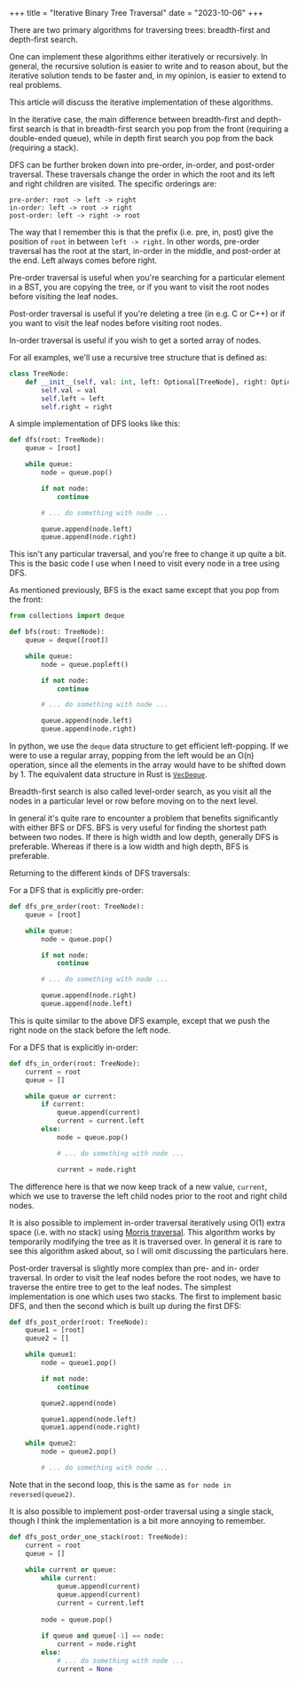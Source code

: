 +++
title = "Iterative Binary Tree Traversal"
date = "2023-10-06"
+++

There are two primary algorithms for traversing trees: breadth-first and depth-first search. 

One can implement these algorithms either iteratively or recursively. In general, the recursive solution is easier to write and to reason about, but the iterative solution tends to be faster and, in my opinion, is easier to extend to real problems.

This article will discuss the iterative implementation of these algorithms.

In the iterative case, the main difference between breadth-first and depth-first search is that in breadth-first search you pop from the front (requiring a double-ended queue), while in depth first search you pop from the back (requiring a stack).

DFS can be further broken down into pre-order, in-order, and post-order traversal. These traversals change the order in which the root and its left and right children are visited. The specific orderings are:

```
pre-order: root -> left -> right
in-order: left -> root -> right
post-order: left -> right -> root
```

The way that I remember this is that the prefix (i.e. pre, in, post) give the position of `root` in between `left -> right`. In other words, pre-order traversal has the root at the start, in-order in the middle, and post-order at the end. Left always comes before right.

Pre-order traversal is useful when you're searching for a particular element in a BST, you are copying the tree, or if you want to visit the root nodes before visiting the leaf nodes.

Post-order traversal is useful if you're deleting a tree (in e.g. C or C++) or if you want to visit the leaf nodes before visiting root nodes.

In-order traversal is useful if you wish to get a sorted array of nodes.

For all examples, we'll use a recursive tree structure that is defined as:

```python
class TreeNode:
    def __init__(self, val: int, left: Optional[TreeNode], right: Optional[TreeNode]):
        self.val = val
        self.left = left
        self.right = right
```

A simple implementation of DFS looks like this:

```python
def dfs(root: TreeNode):
    queue = [root]

    while queue:
        node = queue.pop()

        if not node:
            continue

        # ... do something with node ...

        queue.append(node.left)
        queue.append(node.right)
```

This isn't any particular traversal, and you're free to change it up quite a bit. This is the basic code I use when I need to visit every node in a tree using DFS.

As mentioned previously, BFS is the exact same except that you pop from the front:

```python
from collections import deque

def bfs(root: TreeNode):
    queue = deque([root])

    while queue:
        node = queue.popleft()

        if not node:
            continue

        # ... do something with node ...

        queue.append(node.left)
        queue.append(node.right)
```

In python, we use the `deque` data structure to get efficient left-popping. If we were to use a regular array, popping from the left would be an O(n) operation, since all the elements in the array would have to be shifted down by 1. The equivalent data structure in Rust is [`VecDeque`](https://doc.rust-lang.org/std/collections/struct.VecDeque.html).

Breadth-first search is also called level-order search, as you visit all the nodes in a particular level or row before moving on to the next level. 

In general it's quite rare to encounter a problem that benefits significantly with either BFS or DFS. BFS is very useful for finding the shortest path between two nodes. If there is high width and low depth, generally DFS is preferable. Whereas if there is a low width and high depth, BFS is preferable. 

Returning to the different kinds of DFS traversals:

For a DFS that is explicitly pre-order:

```python
def dfs_pre_order(root: TreeNode):
    queue = [root]

    while queue:
        node = queue.pop()

        if not node:
            continue

        # ... do something with node ...

        queue.append(node.right)
        queue.append(node.left)
```

This is quite similar to the above DFS example, except that we push the right node on the stack before the left node.

For a DFS that is explicitly in-order:

```python
def dfs_in_order(root: TreeNode):
    current = root
    queue = []

    while queue or current:
        if current:
            queue.append(current)
            current = current.left
        else:
            node = queue.pop()

            # ... do something with node ...

            current = node.right
```

The difference here is that we now keep track of a new value, `current`, which we use to traverse the left child nodes prior to the root and right child nodes.

It is also possible to implement in-order traversal iteratively using O(1) extra space (i.e. with no stack) using [Morris traversal](https://stackoverflow.com/questions/5502916/explain-morris-inorder-tree-traversal-without-using-stacks-or-recursion). This algorithm works by temporarily modifying the tree as it is traversed over. In general it is rare to see this algorithm asked about, so I will omit discussing the particulars here.

Post-order traversal is slightly more complex than pre- and in- order traversal. In order to visit the leaf nodes before the root nodes, we have to traverse the entire tree to get to the leaf nodes. The simplest implementation is one which uses two stacks. The first to implement basic DFS, and then the second which is built up during the first DFS:

```python
def dfs_post_order(root: TreeNode):
    queue1 = [root]
    queue2 = []

    while queue1:
        node = queue1.pop()

        if not node:
            continue

        queue2.append(node)

        queue1.append(node.left)
        queue1.append(node.right)

    while queue2:
        node = queue2.pop()

        # ... do something with node ...
```

Note that in the second loop, this is the same as `for node in reversed(queue2)`.

It is also possible to implement post-order traversal using a single stack, though I think the implementation is a bit more annoying to remember.

```python
def dfs_post_order_one_stack(root: TreeNode):
    current = root
    queue = []
     
    while current or queue:
        while current:
            queue.append(current)
            queue.append(current)
            current = current.left
         
        node = queue.pop()
 
        if queue and queue[-1] == node:
            current = node.right
        else:
            # ... do something with node ...
            current = None
```
